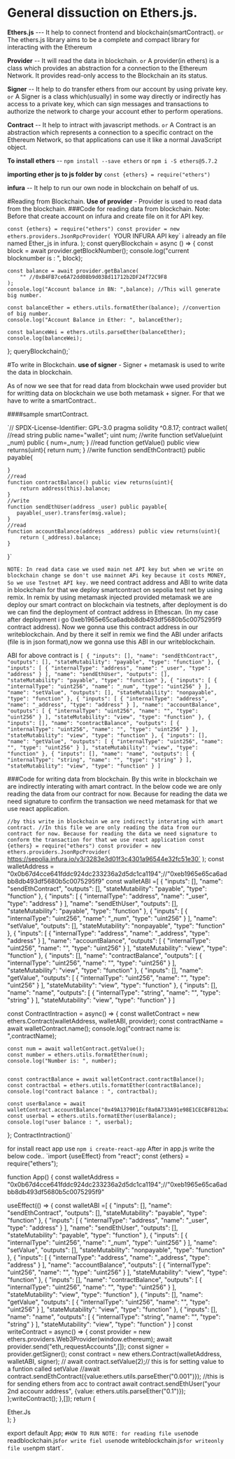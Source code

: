 # General dissuction on Ethers.js.
**Ethers.js** --- It help to connect frontend and blockchain(smartContract). `or` The ethers.js library aims to be a complete and compact library for interacting with the Ethereum

**Provider** -- It will read the data in blockchain. `or` A provider(in ethers) is a class which provides an abstraction for a connection to the Ethereum Network. It provides read-only access to the Blockchain an its status.

**Signer** -- It help to do transfer ethers from our account by using private key. `or` A Signer is a class which(usually) in some way directly or indirectly has access to a private key, which can sign messages and transactions to authorize the network to charge your account ether to perform operations.

**Contract** -- It help to intract with javascript methods. `or` A Contract is an abstraction which represents a connection to a specific contract on the Ethereum Network, so that applications can use it like a normal JavaScript
object.

**To install ethers** -- `npm install --save ethers` or `npm i -S ethers@5.7.2`

**importing ether js to js folder by** `const {ethers} = require("ethers")`

**infura** -- It help to run our own node in blockchain on behalf of us.

#Reading from Blockchain.
**Use of provider** - Provider is used to read data from the blockchain.
###Code for reading data from blockchain.
Note: Before that create account on infura and create file on it for API key.

`const {ethers} = require("ethers")
const provider = new ethers.providers.JsonRpcProvider(
    `YOUR INFURA API key` i already an file named Ether_js in infura.
);
const queryBlockchain = async () => {
    const block = await provider.getBlockNumber();
    console.log("current blocknumber is : ", block);

    const balance = await provider.getBalance(
        "" //0xB4FB7ce6A72dd08b9d038d11712b2DF24f72C9F8
    );
    console.log("Account balance in BN: ",balance); //This will generate big number.

    const balanceEther = ethers.utils.formatEther(balance); //convertion of big number.
    console.log("Account Balance in Ether: ", balanceEther);

    const balanceWei = ethers.utils.parseEther(balanceEther);
    console.log(balanceWei);
};
queryBlockchain();`

#To write in Blockchain.
**use of signer** - Signer + metamask is used to write the data in blockchain.

As of now we see that for read data from blockchain wwe used provider but for writting data on blockchain we use both metamask + signer. For that we have to write a smartContract..

####sample smartContract.

`// SPDX-License-Identifier: GPL-3.0
pragma solidity ^0.8.17;
contract wallet{
    //read
    string public name="wallet";
    uint num;
    //write
    function setValue(uint _num) public {
        num=_num;
    }
    //read
     function getValue() public view returns(uint){
        return num;
    }
    //write
    function sendEthContract() public payable{
        
    }
    //read
    function contractBalance() public view returns(uint){
        return address(this).balance;
    }
    //write
    function sendEthUser(address _user) public payable{
       payable(_user).transfer(msg.value);
    }
    //read
    function accountBalance(address _address) public view returns(uint){
        return (_address).balance;
    }
}`

`NOTE: In read data case we used main net API key but when we write on blockchain change se don't use mainnet APi key because it costs MONEY, So we use Testnet API key.`
we need contract address and ABI to write data in blockchain for that we deploy smartcontract on sepolia test net by using remix. In remix by using metamask injected provided metamask we are deploy our smart contract on blockchain via testnets, after deployment is do we can find the deployment of contract address in Ethescan. (In my case after deployment i go 0xeb1965e65ca6adbb8db493df5680b5c0075295f9 contract address). Now we gonna use this contract address in our writeblockchain. And by there it self in remix we find the ABI under arifacts (file is in json format),now we gonna use this ABI in our writeblockchain.

ABI for above contract is 
`[
	{
		"inputs": [],
		"name": "sendEthContract",
		"outputs": [],
		"stateMutability": "payable",
		"type": "function"
	},
	{
		"inputs": [
			{
				"internalType": "address",
				"name": "_user",
				"type": "address"
			}
		],
		"name": "sendEthUser",
		"outputs": [],
		"stateMutability": "payable",
		"type": "function"
	},
	{
		"inputs": [
			{
				"internalType": "uint256",
				"name": "_num",
				"type": "uint256"
			}
		],
		"name": "setValue",
		"outputs": [],
		"stateMutability": "nonpayable",
		"type": "function"
	},
	{
		"inputs": [
			{
				"internalType": "address",
				"name": "_address",
				"type": "address"
			}
		],
		"name": "accountBalance",
		"outputs": [
			{
				"internalType": "uint256",
				"name": "",
				"type": "uint256"
			}
		],
		"stateMutability": "view",
		"type": "function"
	},
	{
		"inputs": [],
		"name": "contractBalance",
		"outputs": [
			{
				"internalType": "uint256",
				"name": "",
				"type": "uint256"
			}
		],
		"stateMutability": "view",
		"type": "function"
	},
	{
		"inputs": [],
		"name": "getValue",
		"outputs": [
			{
				"internalType": "uint256",
				"name": "",
				"type": "uint256"
			}
		],
		"stateMutability": "view",
		"type": "function"
	},
	{
		"inputs": [],
		"name": "name",
		"outputs": [
			{
				"internalType": "string",
				"name": "",
				"type": "string"
			}
		],
		"stateMutability": "view",
		"type": "function"
	}
]`

###Code for writing data from blockchain.
By this write in blockchain we are indirectly interating with amart contract.
In the below code we are only reading the data from our contract for now. Because for reading the data we need signature to confirm the transaction we need metamask for that we use react application.

`//by this write in blockchain we are indirectly interating with amart contract.
//In this file we are only reading the data from our contract for now. Because for reading the data we need signature to conform the transaction for that we use react application
const {ethers} = require("ethers")
const provider = new ethers.providers.JsonRpcProvider(
    `https://sepolia.infura.io/v3/3283e3d01f3c4301a96544e32fc51e30`
);
const walletAddress = "0x0b67d4cce641fddc924dc233236a2d5dc1ca1194";//"0xeb1965e65ca6adbb8db493df5680b5c0075295f9"
const walletABI =[
	{
		"inputs": [],
		"name": "sendEthContract",
		"outputs": [],
		"stateMutability": "payable",
		"type": "function"
	},
	{
		"inputs": [
			{
				"internalType": "address",
				"name": "_user",
				"type": "address"
			}
		],
		"name": "sendEthUser",
		"outputs": [],
		"stateMutability": "payable",
		"type": "function"
	},
	{
		"inputs": [
			{
				"internalType": "uint256",
				"name": "_num",
				"type": "uint256"
			}
		],
		"name": "setValue",
		"outputs": [],
		"stateMutability": "nonpayable",
		"type": "function"
	},
	{
		"inputs": [
			{
				"internalType": "address",
				"name": "_address",
				"type": "address"
			}
		],
		"name": "accountBalance",
		"outputs": [
			{
				"internalType": "uint256",
				"name": "",
				"type": "uint256"
			}
		],
		"stateMutability": "view",
		"type": "function"
	},
	{
		"inputs": [],
		"name": "contractBalance",
		"outputs": [
			{
				"internalType": "uint256",
				"name": "",
				"type": "uint256"
			}
		],
		"stateMutability": "view",
		"type": "function"
	},
	{
		"inputs": [],
		"name": "getValue",
		"outputs": [
			{
				"internalType": "uint256",
				"name": "",
				"type": "uint256"
			}
		],
		"stateMutability": "view",
		"type": "function"
	},
	{
		"inputs": [],
		"name": "name",
		"outputs": [
			{
				"internalType": "string",
				"name": "",
				"type": "string"
			}
		],
		"stateMutability": "view",
		"type": "function"
	}
]

const ContractIntraction = async() => {
    const walletContract = new ethers.Contract(walletAddress,
         walletABI,
         provider);
    const contractName = await walletContract.name();
    console.log("contract name is: ",contractName);

    const num = await walletContract.getValue();
    const number = ethers.utils.formatEther(num);
    console.log("Number is: ", number);


    const contractBalance = await walletContract.contractBalance();
    const contractbal = ethers.utils.formatEther(contractBalance);
    console.log("contract balance : ", contractbal);

    const userBalance = await walletContract.accountBalance("0x49A137901Ecf8a0A733A91e98E1CECBF812ba2AE");
    const userbal = ethers.utils.formatEther(userBalance);
    console.log("user balance : ", userbal);

};
ContractIntraction()`

for install react app use `npm i create-react-app`
After in app.js write the below code..
`import {useEffect} from "react";
const {ethers} = require("ethers");

function App() {
const walletAddress = "0x0b67d4cce641fddc924dc233236a2d5dc1ca1194";//"0xeb1965e65ca6adbb8db493df5680b5c0075295f9"

useEffect(() => {
  const walletABI =[
    {
      "inputs": [],
      "name": "sendEthContract",
      "outputs": [],
      "stateMutability": "payable",
      "type": "function"
    },
    {
      "inputs": [
        {
          "internalType": "address",
          "name": "_user",
          "type": "address"
        }
      ],
      "name": "sendEthUser",
      "outputs": [],
      "stateMutability": "payable",
      "type": "function"
    },
    {
      "inputs": [
        {
          "internalType": "uint256",
          "name": "_num",
          "type": "uint256"
        }
      ],
      "name": "setValue",
      "outputs": [],
      "stateMutability": "nonpayable",
      "type": "function"
    },
    {
      "inputs": [
        {
          "internalType": "address",
          "name": "_address",
          "type": "address"
        }
      ],
      "name": "accountBalance",
      "outputs": [
        {
          "internalType": "uint256",
          "name": "",
          "type": "uint256"
        }
      ],
      "stateMutability": "view",
      "type": "function"
    },
    {
      "inputs": [],
      "name": "contractBalance",
      "outputs": [
        {
          "internalType": "uint256",
          "name": "",
          "type": "uint256"
        }
      ],
      "stateMutability": "view",
      "type": "function"
    },
    {
      "inputs": [],
      "name": "getValue",
      "outputs": [
        {
          "internalType": "uint256",
          "name": "",
          "type": "uint256"
        }
      ],
      "stateMutability": "view",
      "type": "function"
    },
    {
      "inputs": [],
      "name": "name",
      "outputs": [
        {
          "internalType": "string",
          "name": "",
          "type": "string"
        }
      ],
      "stateMutability": "view",
      "type": "function"
    }
  ]
  const writeContract = async() => {
    const provider = new ethers.providers.Web3Provider(window.ethereum);
    await provider.send("eth_requestAccounts",[]);
    const signer = provider.getSigner();
    const contract = new ethers.Contract(walletAddress, walletABI, signer);
    // await contract.setValue(2);// this is for setting value to a funtion called setValue
    //await contract.sendEthContract({value:ethers.utils.parseEther("0.001")}); //this is for sending ethers from acc to contract
    await contract.sendEthUser("your 2nd accounr address", {value: ethers.utils.parseEther("0.1")});
  };writeContract();
  },[]);
  return (
    <div>
      Ether.Js      
    </div>
  );
}

export default App;
`
#HOW TO RUN
NOTE: for reading file use `node readblockchain.js`
      for write fiel use `node writeblockchain.js`
	  for writeonly file use `npm start`.


